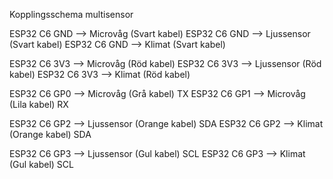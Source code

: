 Kopplingsschema multisensor

ESP32 C6 GND  -->  Microvåg (Svart kabel)
ESP32 C6 GND  -->  Ljussensor (Svart kabel)
ESP32 C6 GND  -->  Klimat (Svart kabel)

ESP32 C6 3V3  -->  Microvåg (Röd kabel)
ESP32 C6 3V3  -->  Ljussensor (Röd kabel)
ESP32 C6 3V3  -->  Klimat (Röd kabel)

ESP32 C6 GP0  -->  Microvåg (Grå kabel) TX
ESP32 C6 GP1  -->  Microvåg (Lila kabel) RX

ESP32 C6 GP2  -->  Ljussensor (Orange kabel) SDA
ESP32 C6 GP2  -->  Klimat (Orange kabel) SDA

ESP32 C6 GP3  -->  Ljussensor (Gul kabel) SCL
ESP32 C6 GP3  -->  Klimat (Gul kabel) SCL

